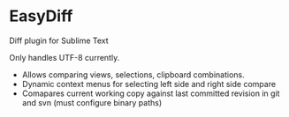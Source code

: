 EasyDiff
========

Diff plugin for Sublime Text

Only handles UTF-8 currently.

- Allows comparing views, selections, clipboard combinations.
- Dynamic context menus for selecting left side and right side compare
- Comapares current working copy against last committed revision in git and svn (must configure binary paths)
